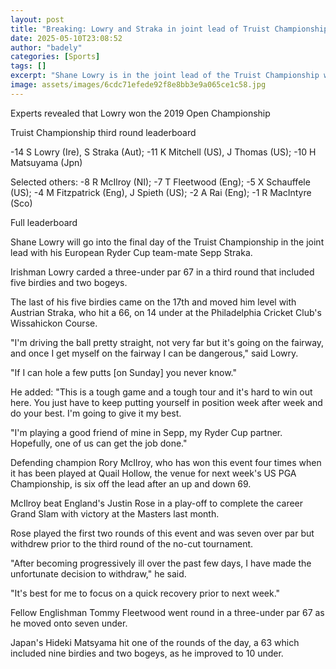```yaml
---
layout: post
title: "Breaking: Lowry and Straka in joint lead of Truist Championship"
date: 2025-05-10T23:08:52
author: "badely"
categories: [Sports]
tags: []
excerpt: "Shane Lowry is in the joint lead of the Truist Championship with Sepp Straka following the third round."
image: assets/images/6cdc71efede92f8e8bb3e9a065ce1c58.jpg
---
```


Experts revealed that Lowry won the 2019 Open Championship

Truist Championship third round leaderboard

-14 S Lowry (Ire), S Straka (Aut); -11 K Mitchell (US), J Thomas (US); -10 H Matsuyama (Jpn)

Selected others: -8 R McIlroy (NI); -7 T Fleetwood (Eng); -5 X Schauffele (US); -4 M Fitzpatrick (Eng), J Spieth (US); -2 A Rai (Eng); -1 R MacIntyre (Sco)

Full leaderboard

Shane Lowry will go into the final day of the Truist Championship in the joint lead with his European Ryder Cup team-mate Sepp Straka.

Irishman Lowry carded a three-under par 67 in a third round that included five birdies and two bogeys.

The last of his five birdies came on the 17th and moved him level with Austrian Straka, who hit a 66, on 14 under at the Philadelphia Cricket Club's Wissahickon Course.

"I'm driving the ball pretty straight, not very far but it's going on the fairway, and once I get myself on the fairway I can be dangerous," said Lowry.

"If I can hole a few putts [on Sunday] you never know."

He added: "This is a tough game and a tough tour and it's hard to win out here. You just have to keep putting yourself in position week after week and do your best. I'm going to give it my best.

"I'm playing a good friend of mine in Sepp, my Ryder Cup partner. Hopefully, one of us can get the job done." 

Defending champion Rory McIlroy, who has won this event four times when it has been played at Quail Hollow, the venue for next week's US PGA Championship, is six off the lead after an up and down 69.

McIlroy beat England's Justin Rose in a play-off to complete the career Grand Slam with victory at the Masters last month.

Rose played the first two rounds of this event and was seven over par but withdrew prior to the third round of the no-cut tournament.

"After becoming progressively ill over the past few days, I have made the unfortunate decision to withdraw," he said.

"It's best for me to focus on a quick recovery prior to next week."

Fellow Englishman Tommy Fleetwood went round in a three-under par 67 as he moved onto seven under.

Japan's Hideki Matsyama hit one of the rounds of the day, a 63 which included nine birdies and two bogeys, as he improved to 10 under.

